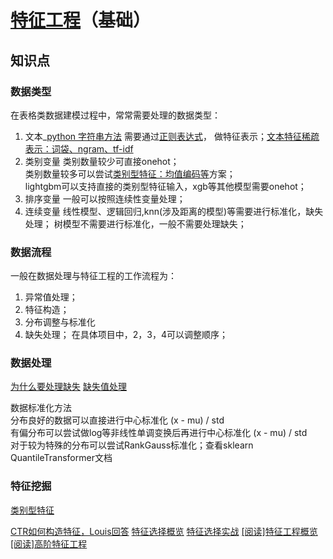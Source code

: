 # [特征工程](https://www.zhihu.com/question/29316149/answer/607394337)（基础） []()

## 知识点

### 数据类型
在表格类数据建模过程中，常常需要处理的数据类型：
1. 文本_[python 字符串方法](https://zhuanlan.zhihu.com/p/80518649)
需要通过[正则表达式](https://www.cnblogs.com/shenjianping/p/11647473.html)，
做特征表示；[文本特征稀疏表示：词袋、ngram、tf-idf](https://zhuanlan.zhihu.com/p/42310942)
2. 类别变量
类别数量较少可直接onehot；  
类别数量较多可以尝试[类别型特征：均值编码](https://zhuanlan.zhihu.com/p/26308272)[等](https://github.com/scikit-learn-contrib/category_encoders)方案；  
lightgbm可以支持直接的类别型特征输入，xgb等其他模型需要onehot； 
3. 排序变量
一般可以按照连续性变量处理；
4. 连续变量
线性模型、逻辑回归,knn(涉及距离的模型)等需要进行标准化，缺失处理；
树模型不需要进行标准化，一般不需要处理缺失；

### 数据流程
一般在数据处理与特征工程的工作流程为：
1. 异常值处理；
2. 特征构造；
3. 分布调整与标准化
4. 缺失处理；
在具体项目中，2，3，4可以调整顺序；

### 数据处理

[为什么要处理缺失](https://www.zhihu.com/question/58230411/answer/242037063)
[缺失值处理](https://zhuanlan.zhihu.com/p/137175585)

数据标准化方法  
分布良好的数据可以直接进行中心标准化 (x - mu) / std  
有偏分布可以尝试做log等非线性单调变换后再进行中心标准化 (x - mu) / std  
对于较为特殊的分布可以尝试RankGauss标准化；查看sklearn QuantileTransformer文档  

### 特征挖掘



[类别型特征](https://zhuanlan.zhihu.com/p/67475635)

[CTR如何构造特征，Louis回答](https://www.zhihu.com/question/347715330/answer/849645828)
[特征选择概览](https://zhuanlan.zhihu.com/p/30404850)
[特征选择实战](https://zhuanlan.zhihu.com/p/32749489)
[[阅读]特征工程概览](https://www.zhihu.com/question/28641663/answer/110165221)
[[阅读]高阶特征工程](https://zhuanlan.zhihu.com/p/62773597)
 

 
  
 
  
 
 
